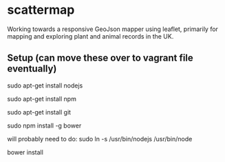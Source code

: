 scattermap
==========

Working towards a responsive GeoJson mapper using leaflet, primarily for mapping and exploring plant and animal records in the UK.

Setup (can move these over to vagrant file eventually)
-----
sudo apt-get install nodejs

sudo apt-get install npm

sudo apt-get install git

sudo npm install -g bower 

will probably need to do: sudo ln -s /usr/bin/nodejs /usr/bin/node

bower install
